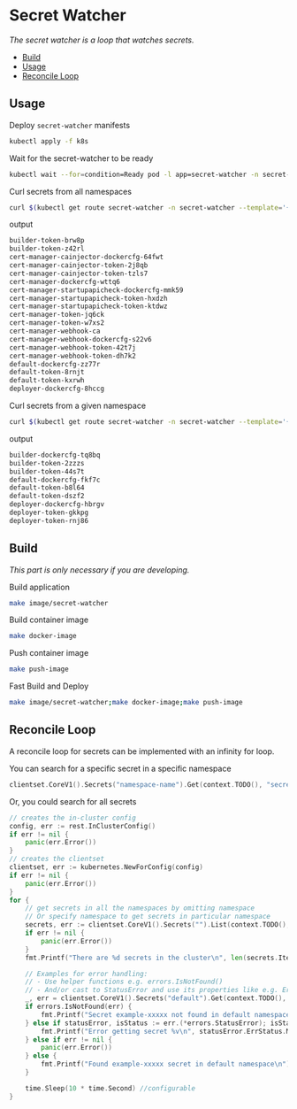 # Secret Watcher

_The secret watcher is a loop that watches secrets._

- [Build](#build)
- [Usage](#usage)
- [Reconcile Loop](#reconcile-loop)



## Usage

Deploy `secret-watcher` manifests

```bash
kubectl apply -f k8s
```

Wait for the secret-watcher to be ready

```bash
kubectl wait --for=condition=Ready pod -l app=secret-watcher -n secret-watcher
```


Curl secrets from all namespaces

```bash
curl $(kubectl get route secret-watcher -n secret-watcher --template='{{ .spec.host }}')/secrets
```

output

```bash
builder-token-brw8p
builder-token-z42rl
cert-manager-cainjector-dockercfg-64fwt
cert-manager-cainjector-token-2j8qb
cert-manager-cainjector-token-tzls7
cert-manager-dockercfg-wttq6
cert-manager-startupapicheck-dockercfg-mmk59
cert-manager-startupapicheck-token-hxdzh
cert-manager-startupapicheck-token-ktdwz
cert-manager-token-jq6ck
cert-manager-token-w7xs2
cert-manager-webhook-ca
cert-manager-webhook-dockercfg-s22v6
cert-manager-webhook-token-42t7j
cert-manager-webhook-token-dh7k2
default-dockercfg-zz77r
default-token-8rnjt
default-token-kxrwh
deployer-dockercfg-8hccg
```

Curl secrets from a given namespace

```bash
curl $(kubectl get route secret-watcher -n secret-watcher --template='{{ .spec.host }}')/secrets\?namespace\=default
```

output

```bash
builder-dockercfg-tq8bq
builder-token-2zzzs
builder-token-44s7t
default-dockercfg-fkf7c
default-token-b8l64
default-token-dszf2
deployer-dockercfg-hbrgv
deployer-token-gkkpg
deployer-token-rnj86
```

## Build 

_This part is only necessary if you are developing._  

Build application

```bash
make image/secret-watcher
```

Build container image

```bash
make docker-image
```

Push container image

```bash
make push-image
```

Fast Build and Deploy

```bash
make image/secret-watcher;make docker-image;make push-image
```


## Reconcile Loop

A reconcile loop for secrets can be implemented with an infinity for loop.  

You can search for a specific secret in a specific namespace

```go
clientset.CoreV1().Secrets("namespace-name").Get(context.TODO(), "secret-name", metav1.GetOptions{})
```

Or, you could search for all secrets

```go
// creates the in-cluster config
config, err := rest.InClusterConfig()
if err != nil {
    panic(err.Error())
}
// creates the clientset
clientset, err := kubernetes.NewForConfig(config)
if err != nil {
    panic(err.Error())
}
for {
    // get secrets in all the namespaces by omitting namespace
    // Or specify namespace to get secrets in particular namespace
    secrets, err := clientset.CoreV1().Secrets("").List(context.TODO(), metav1.ListOptions{})
    if err != nil {
        panic(err.Error())
    }
    fmt.Printf("There are %d secrets in the cluster\n", len(secrets.Items))

    // Examples for error handling:
    // - Use helper functions e.g. errors.IsNotFound()
    // - And/or cast to StatusError and use its properties like e.g. ErrStatus.Message
    _, err = clientset.CoreV1().Secrets("default").Get(context.TODO(), "example-xxxxx", metav1.GetOptions{})
    if errors.IsNotFound(err) {
        fmt.Printf("Secret example-xxxxx not found in default namespace\n")
    } else if statusError, isStatus := err.(*errors.StatusError); isStatus {
        fmt.Printf("Error getting secret %v\n", statusError.ErrStatus.Message)
    } else if err != nil {
        panic(err.Error())
    } else {
        fmt.Printf("Found example-xxxxx secret in default namespace\n")
    }

    time.Sleep(10 * time.Second) //configurable
}
```